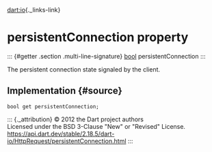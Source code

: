 [dart:io](../../dart-io/dart-io-library){._links-link}

persistentConnection property
=============================

::: {#getter .section .multi-line-signature}
[bool](../../dart-core/bool-class) persistentConnection
:::

The persistent connection state signaled by the client.

Implementation {#source}
--------------

``` {.language-dart data-language="dart"}
bool get persistentConnection;
```

::: {._attribution}
© 2012 the Dart project authors\
Licensed under the BSD 3-Clause \"New\" or \"Revised\" License.\
<https://api.dart.dev/stable/2.18.5/dart-io/HttpRequest/persistentConnection.html>
:::
